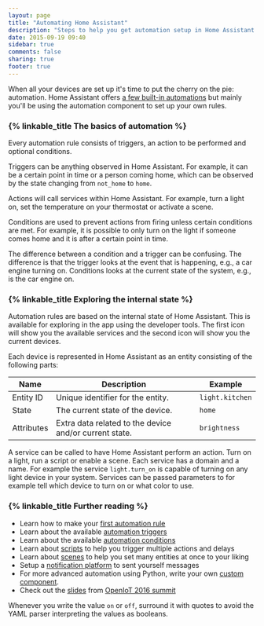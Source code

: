 ```yaml
---
layout: page
title: "Automating Home Assistant"
description: "Steps to help you get automation setup in Home Assistant."
date: 2015-09-19 09:40
sidebar: true
comments: false
sharing: true
footer: true
---
```


When all your devices are set up it's time to put the cherry on the pie: automation. Home Assistant offers [a few built-in automations](/components/#automation) but mainly you'll be using the automation component to set up your own rules.

### {% linkable_title The basics of automation %}

Every automation rule consists of triggers, an action to be performed and optional conditions.

Triggers can be anything observed in Home Assistant. For example, it can be a certain point in time or a person coming home, which can be observed by the state changing from `not_home` to `home`.

Actions will call services within Home Assistant. For example, turn a light on, set the temperature on your thermostat or activate a scene.

Conditions are used to prevent actions from firing unless certain conditions are met. For example, it is possible to only turn on the light if someone comes home and it is after a certain point in time.

The difference between a condition and a trigger can be confusing. The difference is that the trigger looks at the event that is happening, e.g., a car engine turning on. Conditions looks at the current state of the system, e.g., is the car engine on.

### {% linkable_title Exploring the internal state %}

Automation rules are based on the internal state of Home Assistant. This is available for exploring in the app using the developer tools. The first icon will show you the available services and the second icon will show you the current devices.

Each device is represented in Home Assistant as an entity consisting of the following parts:

| Name | Description | Example |
| ---- | ----- | ---- |
| Entity ID | Unique identifier for the entity. | `light.kitchen`
| State | The current state of the device. | `home`
| Attributes | Extra data related to the device and/or current state. | `brightness`

A service can be called to have Home Assistant perform an action. Turn on a light, run a script or enable a scene. Each service has a domain and a name. For example the service `light.turn_on` is capable of turning on any light device in your system. Services can be passed parameters to for example tell which device to turn on or what color to use.



### {% linkable_title Further reading %}

 - Learn how to make your [first automation rule](/getting-started/automation-create-first/)
 - Learn about the available [automation triggers](/getting-started/automation-trigger/)
 - Learn about the available [automation conditions](/getting-started/automation-condition/)
 - Learn about [scripts](/components/script/) to help you trigger multiple actions and delays
 - Learn about [scenes](/components/scene/) to help you set many entities at once to your liking
 - Setup a [notification platform](/components/#notifications) to sent yourself messages
 - For more advanced automation using Python, write your own [custom component](/developers/creating_components/).
 - Check out the [slides](http://events.linuxfoundation.org/sites/events/files/slides/OpenIoT%202016%20-%20Automating%20your%20Home%20with%20Home%20Assistant.pdf) from [OpenIoT 2016 summit](http://events.linuxfoundation.org/events/openiot-summit)

<p class='note warning'>
  Whenever you write the value <code>on</code> or <code>off</code>, surround it with quotes to avoid
  the YAML parser interpreting the values as booleans.
</p>
